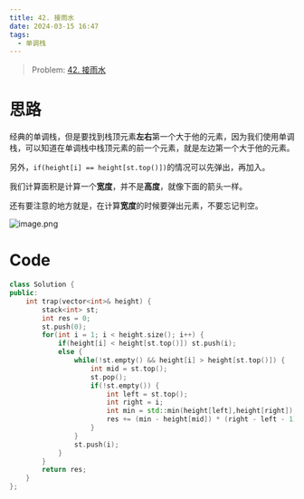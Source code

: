 ```yaml
---
title: 42. 接雨水
date: 2024-03-15 16:47
tags:
  - 单调栈
---
```

> Problem: [42. 接雨水](https://leetcode.cn/problems/trapping-rain-water/description/)


# 思路

经典的单调栈，但是要找到栈顶元素**左右**第一个大于他的元素，因为我们使用单调栈，可以知道在单调栈中栈顶元素的前一个元素，就是左边第一个大于他的元素。

另外，`if(height[i] == height[st.top()])`的情况可以先弹出，再加入。


我们计算面积是计算一个**宽度**，并不是**高度**，就像下面的箭头一样。


还有要注意的地方就是，在计算**宽度**的时候要弹出元素，不要忘记判空。


![image.png](media/image-2.png)


# Code

```C++ []
class Solution {
public:
    int trap(vector<int>& height) {
        stack<int> st;
        int res = 0;
        st.push(0);
        for(int i = 1; i < height.size(); i++) {
            if(height[i] < height[st.top()]) st.push(i);
            else {
                while(!st.empty() && height[i] > height[st.top()]) {
                    int mid = st.top();
                    st.pop();
                    if(!st.empty()) {
                        int left = st.top();
                        int right = i;
                        int min = std::min(height[left],height[right]);
                        res += (min - height[mid]) * (right - left - 1);
                    }
                }
                st.push(i);
            }
        }
        return res;
    }
};
```